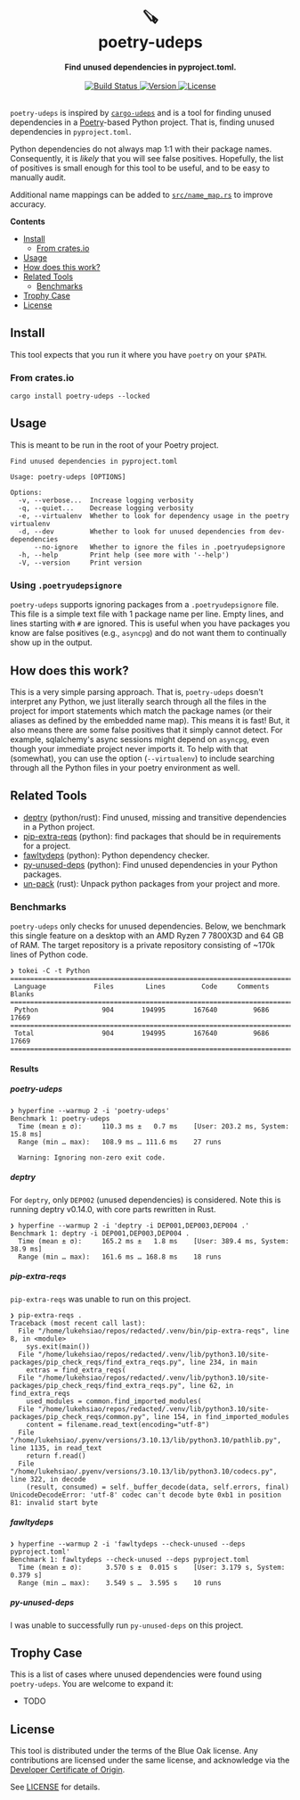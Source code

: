 <h1 align="center">
    🪚<br>
    poetry-udeps
</h1>

<div align="center">
    <strong>Find unused dependencies in pyproject.toml.</strong>
</div>
<br>
<div align="center">
  <a href="https://github.com/lukehsiao/poetry-udeps/actions/workflows/general.yml">
    <img src="https://img.shields.io/github/actions/workflow/status/lukehsiao/poetry-udeps/general.yml" alt="Build Status">
  </a>
  <a href="https://crates.io/crates/poetry-udeps">
    <img src="https://img.shields.io/crates/v/poetry-udeps" alt="Version">
  </a>
  <a href="https://github.com/lukehsiao/poetry-udeps/blob/main/LICENSE.md">
    <img src="https://img.shields.io/crates/l/poetry-udeps" alt="License">
  </a>
</div>
<br>

`poetry-udeps` is inspired by [`cargo-udeps`](https://github.com/est31/cargo-udeps) and is a tool for finding unused dependencies in a [Poetry](https://python-poetry.org/)-based Python project.
That is, finding unused dependencies in `pyproject.toml`.

Python dependencies do not always map 1:1 with their package names.
Consequently, it is _likely_ that you will see false positives.
Hopefully, the list of positives is small enough for this tool to be useful, and to be easy to manually audit.

Additional name mappings can be added to [`src/name_map.rs`](src/name_map.rs) to improve accuracy.

**Contents**

-   [Install](#install)
    -   [From crates.io](#from-crates.io)
-   [Usage](#usage)
-   [How does this work?](#how-does-this-work)
-   [Related Tools](#related-tools)
    -   [Benchmarks](#benchmarks)
-   [Trophy Case](#trophy-case)
-   [License](#license)

## Install

This tool expects that you run it where you have `poetry` on your `$PATH`.

### From crates.io

```
cargo install poetry-udeps --locked
```

## Usage

This is meant to be run in the root of your Poetry project.

```
Find unused dependencies in pyproject.toml

Usage: poetry-udeps [OPTIONS]

Options:
  -v, --verbose...  Increase logging verbosity
  -q, --quiet...    Decrease logging verbosity
  -e, --virtualenv  Whether to look for dependency usage in the poetry virtualenv
  -d, --dev         Whether to look for unused dependencies from dev-dependencies
      --no-ignore   Whether to ignore the files in .poetryudepsignore
  -h, --help        Print help (see more with '--help')
  -V, --version     Print version
```

### Using `.poetryudepsignore`

`poetry-udeps` supports ignoring packages from a `.poetryudepsignore` file.
This file is a simple text file with 1 package name per line.
Empty lines, and lines starting with `#` are ignored.
This is useful when you have packages you know are false positives (e.g., `asyncpg`) and do not want them to continually show up in the output.

## How does this work?

This is a very simple parsing approach.
That is, `poetry-udeps` doesn't interpret any Python, we just literally search through all the files in the project for import statements which match the package names (or their aliases as defined by the embedded name map).
This means it is fast!
But, it also means there are some false positives that it simply cannot detect.
For example, sqlalchemy's async sessions might depend on `asyncpg`, even though your immediate project never imports it.
To help with that (somewhat), you can use the option (`--virtualenv`) to include searching through all the Python files in your poetry environment as well.

## Related Tools

- [deptry](https://github.com/fpgmaas/deptry) (python/rust): Find unused, missing and transitive dependencies in a Python project.
- [pip-extra-reqs](https://github.com/r1chardj0n3s/pip-check-reqs) (python): find packages that should be in requirements for a project.
- [fawltydeps](https://github.com/tweag/FawltyDeps) (python): Python dependency checker.
- [py-unused-deps](https://github.com/matthewhughes934/py-unused-deps) (python): Find unused dependencies in your Python packages.
- [un-pack](https://github.com/bnkc/unpack) (rust): Unpack python packages from your project and more.

### Benchmarks

`poetry-udeps` only checks for unused dependencies.
Below, we benchmark this single feature on a desktop with an AMD Ryzen 7 7800X3D and 64 GB of RAM.
The target repository is a private repository consisting of ~170k lines of Python code.

```
❯ tokei -C -t Python
===============================================================================
 Language            Files        Lines         Code     Comments       Blanks
===============================================================================
 Python                904       194995       167640         9686        17669
===============================================================================
 Total                 904       194995       167640         9686        17669
===============================================================================
```

#### Results

##### poetry-udeps
```
❯ hyperfine --warmup 2 -i 'poetry-udeps'
Benchmark 1: poetry-udeps
  Time (mean ± σ):     110.3 ms ±   0.7 ms    [User: 203.2 ms, System: 15.8 ms]
  Range (min … max):   108.9 ms … 111.6 ms    27 runs

  Warning: Ignoring non-zero exit code.
```

##### deptry
For `deptry`, only `DEP002` (unused dependencies) is considered.
Note this is running deptry v0.14.0, with core parts rewritten in Rust.

```
❯ hyperfine --warmup 2 -i 'deptry -i DEP001,DEP003,DEP004 .'
Benchmark 1: deptry -i DEP001,DEP003,DEP004 .
  Time (mean ± σ):     165.2 ms ±   1.8 ms    [User: 389.4 ms, System: 38.9 ms]
  Range (min … max):   161.6 ms … 168.8 ms    18 runs
```

##### pip-extra-reqs
`pip-extra-reqs` was unable to run on this project.

```
❯ pip-extra-reqs .
Traceback (most recent call last):
  File "/home/lukehsiao/repos/redacted/.venv/bin/pip-extra-reqs", line 8, in <module>
    sys.exit(main())
  File "/home/lukehsiao/repos/redacted/.venv/lib/python3.10/site-packages/pip_check_reqs/find_extra_reqs.py", line 234, in main
    extras = find_extra_reqs(
  File "/home/lukehsiao/repos/redacted/.venv/lib/python3.10/site-packages/pip_check_reqs/find_extra_reqs.py", line 62, in find_extra_reqs
    used_modules = common.find_imported_modules(
  File "/home/lukehsiao/repos/redacted/.venv/lib/python3.10/site-packages/pip_check_reqs/common.py", line 154, in find_imported_modules
    content = filename.read_text(encoding="utf-8")
  File "/home/lukehsiao/.pyenv/versions/3.10.13/lib/python3.10/pathlib.py", line 1135, in read_text
    return f.read()
  File "/home/lukehsiao/.pyenv/versions/3.10.13/lib/python3.10/codecs.py", line 322, in decode
    (result, consumed) = self._buffer_decode(data, self.errors, final)
UnicodeDecodeError: 'utf-8' codec can't decode byte 0xb1 in position 81: invalid start byte
```

##### fawltydeps
```
❯ hyperfine --warmup 2 -i 'fawltydeps --check-unused --deps pyproject.toml'
Benchmark 1: fawltydeps --check-unused --deps pyproject.toml
  Time (mean ± σ):      3.570 s ±  0.015 s    [User: 3.179 s, System: 0.379 s]
  Range (min … max):    3.549 s …  3.595 s    10 runs
```

##### py-unused-deps

I was unable to successfully run `py-unused-deps` on this project.

## Trophy Case

This is a list of cases where unused dependencies were found using `poetry-udeps`. You are welcome to expand it:

- TODO

## License

This tool is distributed under the terms of the Blue Oak license.
Any contributions are licensed under the same license, and acknowledge via the [Developer Certificate of Origin](https://developercertificate.org/).

See [LICENSE](LICENSE.md) for details.
